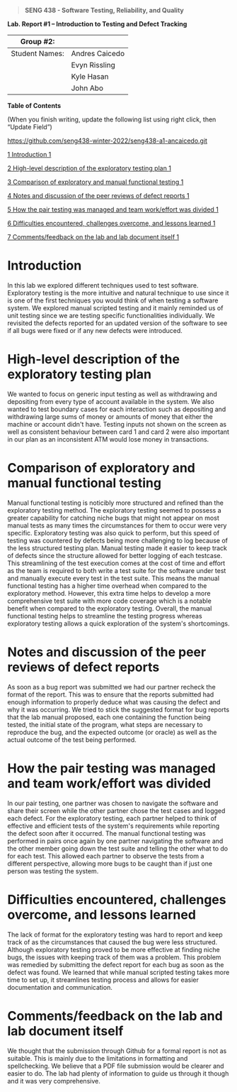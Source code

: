 >   **SENG 438 - Software Testing, Reliability, and Quality**

**Lab. Report \#1 – Introduction to Testing and Defect Tracking**

| Group \#2:       |   |
|-----------------|---|
| Student Names:  |  Andres Caicedo |
|                 |  Evyn Rissling |
|                 |  Kyle Hasan |
|                 |  John Abo |

**Table of Contents**

(When you finish writing, update the following list using right click, then
“Update Field”)

https://github.com/seng438-winter-2022/seng438-a1-ancaicedo.git

[1 Introduction	1](#_Toc439194677)

[2 High-level description of the exploratory testing plan	1](#_Toc439194678)

[3 Comparison of exploratory and manual functional testing	1](#_Toc439194679)

[4 Notes and discussion of the peer reviews of defect reports	1](#_Toc439194680)

[5 How the pair testing was managed and team work/effort was
divided	1](#_Toc439194681)

[6 Difficulties encountered, challenges overcome, and lessons
learned	1](#_Toc439194682)

[7 Comments/feedback on the lab and lab document itself	1](#_Toc439194683)

# Introduction

In this lab we explored different techniques used to test software. Exploratory testing is the more intuitive and natural technique to use since it is one of the first techniques you would think of when testing a software system. We explored manual scripted testing and it mainly reminded us of unit testing since we are testing specific functionalities individually. We revisited the defects reported for an updated version of the software to see if all bugs were fixed or if any new defects were introduced.   

# High-level description of the exploratory testing plan

We wanted to focus on generic input testing as well as withdrawing and depositing from every type of account available in the system. We also wanted to test boundary cases for each interaction such as depositing and withdrawing large sums of money or amounts of money that either the machine or account didn't have. Testing inputs not shown on the screen as well as consistent behaviour between card 1 and card 2 were also important in our plan as an inconsistent ATM would lose money in transactions. 

# Comparison of exploratory and manual functional testing

Manual functional testing is noticibly more structured and refined than the exploratory testing method. The exploratory testing seemed to possess a greater capability for catching niche bugs that might not appear on most manual tests as many times the circumstances for them to occur were very specific. Exploratory testing was also quick to perform, but this speed of testing was countered by defects being more challenging to log because of the less structured testing plan. Manual testing made it easier to keep track of defects since the structure allowed for better logging of each testcase. This streamlining of the test execution comes at the cost of time and effort as the team is required to both write a test suite for the software under test and manually execute every test in the test suite. This means the manual functional testing has a higher time overhead when compared to the exploratory method. However, this extra time helps to develop a more comprehensive test suite with more code coverage which is a notable benefit when compared to the exploratory testing. Overall, the manual functional testing helps to streamline the testing progress whereas exploratory testing allows a quick exploration of the system's shortcomings. 

# Notes and discussion of the peer reviews of defect reports

As soon as a bug report was submitted we had our partner recheck the format of the report. This was to ensure that the reports submitted had enough information to properly deduce what was causing the defect and why it was occurring. We tried to stick the suggested format for bug reports that the lab manual proposed, each one containing the function being tested, the initial state of the program, what steps are necessary to reproduce the bug, and the expected outcome (or oracle) as well as the actual outcome of the test being performed.  

# How the pair testing was managed and team work/effort was divided 

In our pair testing, one partner was chosen to navigate the software and share their screen while the other partner chose the test cases and logged each defect. For the exploratory testing, each partner helped to think of effective and efficient tests of the system's requirements while reporting the defect soon after it occurred. The manual functional testing was performed in pairs once again by one partner navigating the software and the other member going down the test suite and telling the other what to do for each test. This allowed each partner to observe the tests from a different perspective, allowing more bugs to be caught than if just one person was testing the system.  

# Difficulties encountered, challenges overcome, and lessons learned

The lack of format for the exploratory testing was hard to report and keep track of as the circumstances that caused the bug were less structured. Although exploratory testing proved to be more effective at finding niche bugs, the issues with keeping track of them was a problem. This problem was remedied by submitting the defect report for each bug as soon as the defect was found. We learned that while manual scripted testing takes more time to set up, it streamlines testing process and allows for easier documentation and communication. 

# Comments/feedback on the lab and lab document itself

We thought that the submission through Github for a formal report is not as suitable. This is mainly due to the limitations in formatting and spellchecking. We believe that a PDF file submission would be clearer and easier to do. The lab had plenty of information to guide us through it though and it was very comprehensive. 
